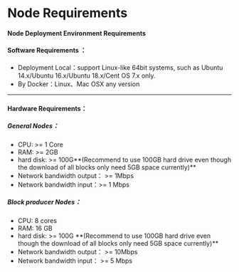 # Node Requirements
#### Node Deployment Environment Requirements

#### Software Requirements ：
* Deployment Local：support Linux-like 64bit systems, such as Ubuntu 14.x/Ubuntu 16.x/Ubuntu 18.x/Cent OS 7.x only.
* By Docker：Linux、Mac OSX any version

---


#### Hardware Requirements：

##### General Nodes：
* CPU:  \>= 1 Core
* RAM:  \>= 2GB
* hard disk: \>= 100G\*\*(Recommend to use 100GB hard drive even though
 the download of all blocks only need 5GB space currently)\*\*
* Network bandwidth output： \>= 1Mbps
* Network bandwidth input：\>= 1 Mbps

##### Block producer Nodes：
* CPU: 8 cores
* RAM: 16 GB
* hard disk: \>= 100G \*\*(Recommend to use 100GB hard drive even though
 the download of all blocks only need 5GB space currently)\*\*
* Network bandwidth output： \>= 10Mbps
* Network bandwidth input：  \>= 5 Mbps
